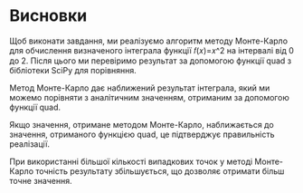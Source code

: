 # Висновки

Щоб виконати завдання, ми реалізуємо алгоритм методу Монте-Карло для обчислення визначеного інтеграла функції 
𝑓(𝑥)=𝑥^2 на інтервалі від 0 до 2. Після цього ми перевіримо результат за допомогою функції quad з бібліотеки SciPy для порівняння.


Метод Монте-Карло дає наближений результат інтеграла, який ми можемо порівняти з аналітичним значенням, отриманим за допомогою функції quad.

Якщо значення, отримане методом Монте-Карло, наближається до значення, отриманого функцією quad, це підтверджує правильність реалізації.

При використанні більшої кількості випадкових точок у методі Монте-Карло точність результату збільшується, що дозволяє отримати більш точне значення.



